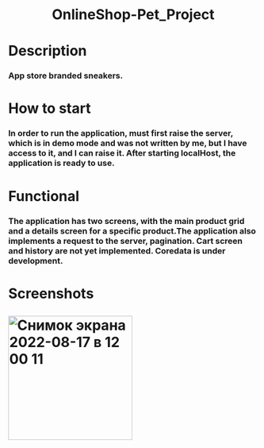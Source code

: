 <h1 align="center">OnlineShop-Pet_Project</a> 
<h1 align="left">Description</a> 
<h3 align="left">App store branded sneakers.</h3>
<h1 align="left">How to start</a>
<h3 align="left">In order to run the application, must first raise the server, which is in demo mode and was not written by me, but I have access to it, and I can raise it. After starting localHost, the application is ready to use.</h3>
<h1 align="left">Functional</a>
<h3 align="left">The application has two screens, with the main product grid and a details screen for a specific product.The application also implements a request to the server, pagination.
Cart screen and history are not yet implemented. Coredata is under development.</h3>

<h1 align="left">Screenshots</a>

<a align="left"><img width="250" alt="Снимок экрана 2022-08-17 в 12 00 11" src="https://user-images.githubusercontent.com/58693867/185367227-804f6289-d8af-40cc-99d6-ffe79f1a8e6f.png"> 



